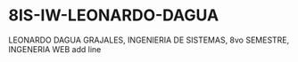 # 8IS-IW-LEONARDO-DAGUA
LEONARDO DAGUA GRAJALES, INGENIERIA DE SISTEMAS, 8vo SEMESTRE, INGENERIA WEB 
add line 
